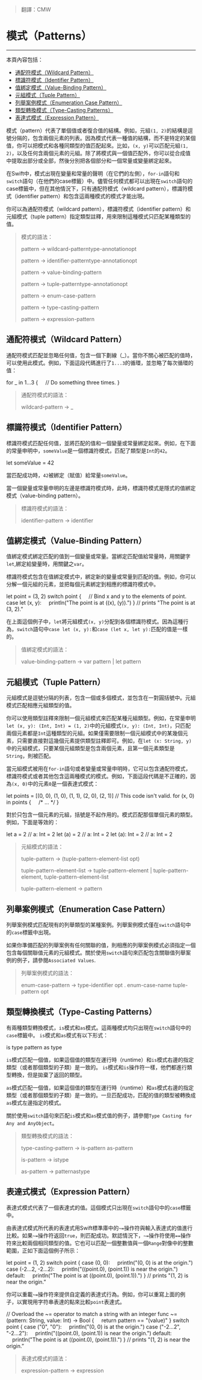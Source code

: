 > 翻譯：CMW
# 模式（Patterns）
-----------------

本頁內容包括：

- [通配符模式（Wildcard Pattern）](#wildcard_pattern)
- [標識符模式（Identifier Pattern）](#identifier_pattern)
- [值綁定模式（Value-Binding Pattern）](#value-binding_pattern)
- [元組模式（Tuple Pattern）](#tuple_pattern)
- [列舉案例模式（Enumeration Case Pattern）](#enumeration_case_pattern)
- [類型轉換模式（Type-Casting Patterns）](#type-casting_patterns)
- [表達式模式（Expression Pattern）](#expression_pattern)

模式（pattern）代表了單個值或者復合值的結構。例如，元組`(1, 2)`的結構是逗號分隔的，包含兩個元素的列表。因為模式代表一種值的結構，而不是特定的某個值，你可以把模式和各種同類型的值匹配起來。比如，`(x, y)`可以匹配元組`(1, 2)`，以及任何含兩個元素的元組。除了將模式與一個值匹配外，你可以從合成值中提取出部分或全部，然後分別把各個部分和一個常量或變量綁定起來。

在Swift中，模式出現在變量和常量的聲明（在它們的左側），`for-in`語句和`switch`語句（在他們的case標籤）中。儘管任何模式都可以出現在`switch`語句的case標籤中，但在其他情況下，只有通配符模式（wildcard pattern），標識符模式（identifier pattern）和包含這兩種模式的模式才能出現。

你可以為通配符模式（wildcard pattern），標識符模式（identifier pattern）和元組模式（tuple pattern）指定類型註釋，用來限制這種模式只匹配某種類型的值。

> 模式的語法：
>
> pattern → wildcard-patterntype-annotationopt
>
> pattern → identifier-patterntype-annotationopt
>
> pattern → value-binding-pattern
>
> pattern → tuple-patterntype-annotationopt
>
> pattern → enum-case-pattern
>
> pattern → type-casting-pattern
>
> pattern → expression-pattern

<a name="wildcard_pattern"></a>
## 通配符模式（Wildcard Pattern）

通配符模式匹配並忽略任何值，包含一個下劃線（_）。當你不關心被匹配的值時，可以使用此模式。例如，下面這段代碼進行了`1...3`的循環，並忽略了每次循環的值：

for _ in 1...3 {
    // Do something three times.
}

> 通配符模式的語法：
>
> wildcard-pattern → _

<a name="identifier_pattern"></a>
## 標識符模式（Identifier Pattern）

標識符模式匹配任何值，並將匹配的值和一個變量或常量綁定起來。例如，在下面的常量申明中，`someValue`是一個標識符模式，匹配了類型是`Int`的`42`。

let someValue = 42

當匹配成功時，`42`被綁定（賦值）給常量`someValue`。

當一個變量或常量申明的左邊是標識符模式時，此時，標識符模式是隱式的值綁定模式（value-binding pattern）。

> 標識符模式的語法：
>
> identifier-pattern → identifier

<a name="value-binding_pattern"></a>
## 值綁定模式（Value-Binding Pattern）

值綁定模式綁定匹配的值到一個變量或常量。當綁定匹配值給常量時，用關鍵字`let`,綁定給變量時，用關鍵之`var`。

標識符模式包含在值綁定模式中，綁定新的變量或常量到匹配的值。例如，你可以分解一個元組的元素，並把每個元素綁定到相應的標識符模式中。

let point = (3, 2)
switch point {
    // Bind x and y to the elements of point.
case let (x, y):
    println("The point is at (\(x), \(y)).")
}
// prints "The point is at (3, 2).”

在上面這個例子中，`let`將元組模式`(x, y)`分配到各個標識符模式。因為這種行為，`switch`語句中`case let (x, y):`和`case (let x, let y):`匹配的值是一樣的。

> 值綁定模式的語法：
>
> value-binding-pattern → var pattern | let pattern

<a name="tuple_pattern"></a>
## 元組模式（Tuple Pattern）

元組模式是逗號分隔的列表，包含一個或多個模式，並包含在一對圓括號中。元組模式匹配相應元組類型的值。

你可以使用類型註釋來限制一個元組模式來匹配某種元組類型。例如，在常量申明`let (x, y): (Int, Int) = (1, 2)`中的元組模式`(x, y): (Int, Int)`，只匹配兩個元素都是`Int`這種類型的元組。如果僅需要限制一個元組模式中的某幾個元素，只需要直接對這幾個元素提供類型註釋即可。例如，在`let (x: String, y)`中的元組模式，只要某個元組類型是包含兩個元素，且第一個元素類型是`String`，則被匹配。

當元組模式被用在`for-in`語句或者變量或常量申明時，它可以包含通配符模式，標識符模式或者其他包含這兩種模式的模式。例如，下面這段代碼是不正確的，因為`(x, 0)`中的元素`0`是一個表達式模式：

let points = [(0, 0), (1, 0), (1, 1), (2, 0), (2, 1)]
// This code isn't valid.
for (x, 0) in points {
    /* ... */
}

對於只包含一個元素的元組，括號是不起作用的。模式匹配那個單個元素的類型。例如，下面是等效的：

let a = 2 // a: Int = 2
let (a) = 2 // a: Int = 2
let (a): Int = 2 // a: Int = 2

> 元組模式的語法：
>
> tuple-pattern → (tuple-pattern-element-list opt​​)
>
> tuple-pattern-element-list → tuple-pattern-element | tuple-pattern-element, tuple-pattern-element-list
>
> tuple-pattern-element → pattern

<a name="enumeration_case_pattern"></a>
## 列舉案例模式（Enumeration Case Pattern）

列舉案例模式匹配現有的列舉類型的某種案例。列舉案例模式僅在`switch`語句中的`case`標籤中出現。

如果你準備匹配的列舉案例有任何關聯的值，則相應的列舉案例模式必須指定一個包含每個關聯值元素的元組模式。關於使用`switch`語句來匹配包含關聯值列舉案例的例子，請參閱`Associated Values​​`.

> 列舉案例模式的語法：
>
> enum-case-pattern → type-identifier opt . enum-case-name tuple-pattern opt

<a name="type-casting_patterns"></a>
## 類型轉換模式（Type-Casting Patterns）

有兩種類型轉換模式，`is`模式和`as`模式。這兩種模式均只出現在`switch`語句中的`case`標籤中。 `is`模式和`as`模式有以下形式：

is type
pattern as type

`is`模式匹配一​​個值，如果這個值的類型在運行時（runtime）和`is`模式右邊的指定類型（或者那個類型的子類）是一致的。 `is`模式和`is`操作符一樣，他們都進行類型轉換，但是拋棄了返回的類型。

`as`模式匹配一​​個值，如果這個值的類型在運行時（runtime）和`as`模式右邊的指定類型（或者那個類型的子類）是一致的。一旦匹配成功，匹配的值的類型被轉換成`as`模式左邊指定的模式。

關於使用`switch`語句來匹配`is`模式和`as`模式值的例子，請參閱`Type Casting for Any and AnyObject`。

> 類型轉換模式的語法：
>
> type-casting-pattern → is-pattern as-pattern
>
> is-pattern → istype
>
> as-pattern → patternastype

<a name="expression_pattern"></a>
## 表達式模式（Expression Pattern）

表達式模式代表了一個表達式的值。這個模式只出現在`switch`語句中的`case`標籤中。

由表達式模式所代表的表達式用Swift標準庫中的`~=`操作符與輸入表達式的值進行比較。如果`~=`操作符返回`true`，則匹配成功。默認情況下，`~=`操作符使用`==`操作符來比較兩個相同類型的值。它也可以匹配一個整數值與一個`Range`對像中的整數範圍，正如下面這個例子所示：

let point = (1, 2)
switch point {
case (0, 0):
    println("(0, 0) is at the origin.")
case (-2...2, -2...2):
    println("(\(point.0), \(point.1)) is near the origin.")
default:
    println("The point is at (\(point.0), \(point.1)).")
}
// prints "(1, 2) is near the origin.”

你可以重載`~=`操作符來提供自定義的表達式行為。例如，你可以重寫上面的例子，以實現用字符串表達的點來比較`point`表達式。

// Overload the ~= operator to match a string with an integer
func ~=(pattern: String, value: Int) -> Bool {
    return pattern == "\(value)"
}
switch point {
case ("0", "0"):
    println("(0, 0) is at the origin.")
case ("-2...2", "-2...2"):
    println("(\(point.0), \(point.1)) is near the origin.")
default:
    println("The point is at (\(point.0), \(point.1)).")
}
// prints "(1, 2) is near the origin.”

> 表達式模式的語法：
>
> expression-pattern → expression
